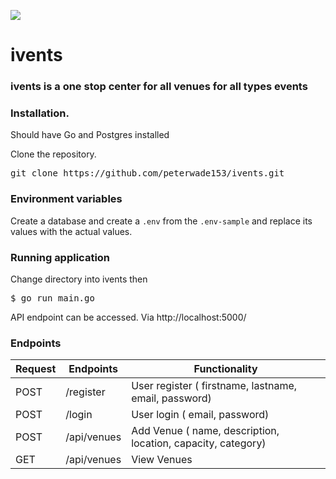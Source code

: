 ![](https://github.com/peterwade153/ivents/workflows/Go/badge.svg)
# ivents

### ivents is a one stop center for all venues for all types events

### Installation.
Should have Go and Postgres installed

Clone the repository.
<pre>
git clone https://github.com/peterwade153/ivents.git
</pre>

### Environment variables
Create a database and create a `.env` from the `.env-sample` and replace its values with the actual values.

### Running application
Change directory into ivents then
<pre>
$ go run main.go
</pre>

API endpoint can be accessed. Via http://localhost:5000/

### Endpoints

Request |       Endpoints                 |       Functionality
--------|---------------------------------|--------------------------------
POST    |  /register                      |   User register ( firstname, lastname, email, password)
POST    |  /login                         |   User login    ( email, password)
POST    |  /api/venues                    |   Add Venue     ( name, description, location, capacity, category)
GET     |  /api/venues                    |   View Venues

